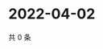 # 2022-04-02

共 0 条

<!-- BEGIN WEIBO -->
<!-- 最后更新时间 Sat Apr 02 2022 14:18:50 GMT+0800 (China Standard Time) -->

<!-- END WEIBO -->
